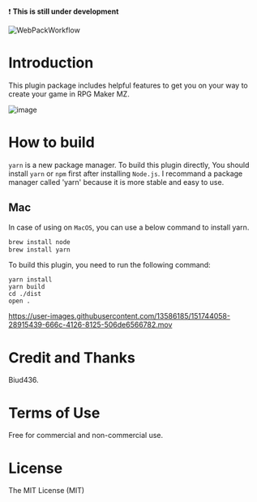 :exclamation: **This is still under development**

![WebPackWorkflow](https://github.com/biud436/MessageSystemRMZ/actions/workflows/webpack.yml/badge.svg)

# Introduction

This plugin package includes helpful features to get you on your way to create your game in RPG Maker MZ.

![image](https://user-images.githubusercontent.com/13586185/152173839-79931cee-7fff-442d-a2e1-069cce1932ce.png)

# How to build

`yarn` is a new package manager. To build this plugin directly, You should install `yarn` or `npm` first after installing `Node.js`. I recommand a package manager called 'yarn' because it is more stable and easy to use.

## Mac

In case of using on `MacOS`, you can use a below command to install yarn.

```sh
brew install node
brew install yarn
```

To build this plugin, you need to run the following command:

```
yarn install
yarn build
cd ./dist
open .
```

https://user-images.githubusercontent.com/13586185/151744058-28915439-666c-4126-8125-506de6566782.mov

# Credit and Thanks

Biud436.

# Terms of Use

Free for commercial and non-commercial use.

# License

The MIT License (MIT)
